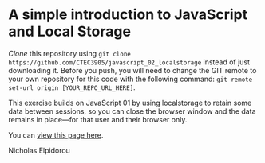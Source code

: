 ﻿# A simple introduction to JavaScript and Local Storage

*Clone* this repository using `git clone https://github.com/CTEC3905/javascript_02_localstorage` instead of just downloading it. Before you push, you will need to change the GIT remote to your own repository for this code with the following command: `git remote set-url origin [YOUR_REPO_URL_HERE]`.

This exercise builds on JavaScript 01 by using localstorage to retain some data between sessions, so you can close the browser window and the data remains in place—for that user and their browser only.

You can [view this page here](https://ctec3905.github.io/javascript_02_localstorage/).

Nicholas Elpidorou